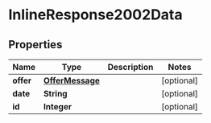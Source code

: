 # InlineResponse2002Data

## Properties
Name | Type | Description | Notes
------------ | ------------- | ------------- | -------------
**offer** | [**OfferMessage**](OfferMessage.md) |  |  [optional]
**date** | **String** |  |  [optional]
**id** | **Integer** |  |  [optional]
